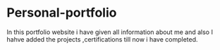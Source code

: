 # Personal-portfolio
In this portfolio website i have given all information about me and also I hahve added the projects ,certifications till now i have completed.
